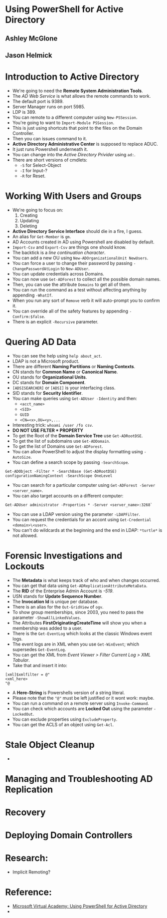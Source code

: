 # Using PowerShell for Active Directory
## Ashley McGlone
## Jason Helmick

# Introduction to Active Directory
- We're going to need the **Remote System Administration Tools**.
- The *AD Web Service* is what allows the remote commands to work.
- The default port is 9389.
- Server Manager runs on port 5985.
- LDP is 389.
- You can remote to a different computer using `New-PSSession`.
- You're going to want to `Import-Module PSSession`.
- This is just using shortcuts that point to the files on the Domain Controller.
- Then you can issues command to it.
- **Active Directory Administrative Center** is supposed to replace ADUC.
- It just runs Powershell underneath it.
- You can change into the *Active Directory Privider* using `ad:`.
- There are short versions of cmdlets:
  * `-S` for Select-Object
  * `-I` for Input-?
  * `-R` for Reset.

# Working With Users and Groups
- We're going to focus on:
  1. Creating
  2. Updating
  3. Deleting
- **Active Directory Service Interface** should die in a fire, I guess.
- An alias for `Get-Member` is `gm`.
- AD Accounts created in AD using Powershell are disabled by default.
- `Import-Csv` and `Export-Csv` are things one should know.
- The backtick is a *line continuation character*.
- You can add a new OU using `New-ADOrganizationalUnit NewUsers`.
- You can force a user to change their password by passing `-ChangePasswordAtLogin` to `New-ADUser`.
- You can update credentials across Domains.
- You can now use `Get-ADForest` to collect all the possible domain names.
- Then, you can use the attribute `Domains` to get all of them.
- You can run the command as a test without affecting anything by appending `-WhatIf`.
- When you run any sort of `Remove` verb it will auto-prompt you to confirm it.
- You can override all of the safety features by appending `-Confirm:$false`.
- There is an explicit `-Recursive` parameter.

# Quering AD Data
- You can see the help using `help about_act`.
- LDAP is not a Microsoft product.
- There are different **Naming Partitions** or **Naming Contexts**.
- CN stands for **Common Name** or **Canonical Name**.
- OU stands for **Organizational Units**.
- DC stands for **Domain Component**.
- `[ADSISEARCHER]` or `[ADSI]` is your interfacing class.
- SID stands for **Security Identifier**.
- You can make queries using `Get-ADUser -Identity` and then:
  * `<acct_name>`
  * `<SID>`
  * `GUID`
  * `<CN=<x>,OU=<y>,...`
- Interesting trick: `whoami /user /fo csv`.
- **DO NOT USE FILTER * PROPERTY**
- To get the Root of the **Domain Service Tree** use `Get-ADRootDSE`.
- To get the list of subdomains use `Get-ADDomain`.
- To get the list of Domains use `Get-ADForest`.
- You can allow PowerShell to adjust the display formatting using `-AutoSize`.
- You can define a search scope by passing `-SearchScope`.
```
Get-ADObject -Filter * -SearchBase (Get-ADRootDSE) configurationNamingContext -SearchScope OneLevel
```
- You can search for a particular computer using `Get-ADForest -Server <server_name>`.
- You can also target accounts on a different computer:
```
Get-ADUser administrator -Properties * -Server <server_name>:3268`
```
- You can use a LDAP version using the parameter `-LDAPFilter`.
- You can request the credentials for an accont using `Get-Credential <domain>\<user>`.
- You can't do wildcards at the beginning and the end in LDAP: `*turtle*` is not allowed.

# Forensic Investigations and Lockouts
- The **Metadata** is what keeps track of who and when changes occurred.
- You can get that data using `Get-ADReplicationAttributeMetaData`.
- The **RID** of the Enterprise Admin Account is *-519*.
- USN stands for **Update Sequence Number**.
- The **Invocation Id** is unique per database.
- There is an alias for the `Out-GridView` of `ogv`.
- To show group memberships, since 2003, you need to pass the parameter `-ShowAllLinkedValues`.
- The Attributes **FirstOriginatingCreateTime** will show you when a membership was added to a user.
- There is the `Get-EventLog` which looks at the classic Windows event logs.
- The event logs are in XML when you use `Get-WinEvent`; which supersedes `Get-EventLog`.
- You can get the XML from *Event Viewer > Filter Current Log > XML Tabular*.
- Take that and insert it into:
```
[xml]$xmlfilter = @"
<xml_here>
"@
```
- A **Here-String** is Powershells version of a string literal.
- Please note that the `"@"` must be left justified or it wont work: maybe.
- You can run a command on a remote server using `Invoke-Command`.
- You can check which accounts are **Locked Out** using the parameter `-LockedOut`.
- You can exclude properties using `ExcludeProperty`.
- You can get the ACLS of an object using `Get-Acl`.

# Stale Object Cleanup
- 


# Managing and Troubleshooting AD Replication

# Recovery

# Deploying Domain Controllers

# Research:
- Implicit Remoting?


# Reference:
- [Microsoft Virtual Academy: Using PowerShell for Active Directory](https://aka.ms/MVAPSAD)
-
